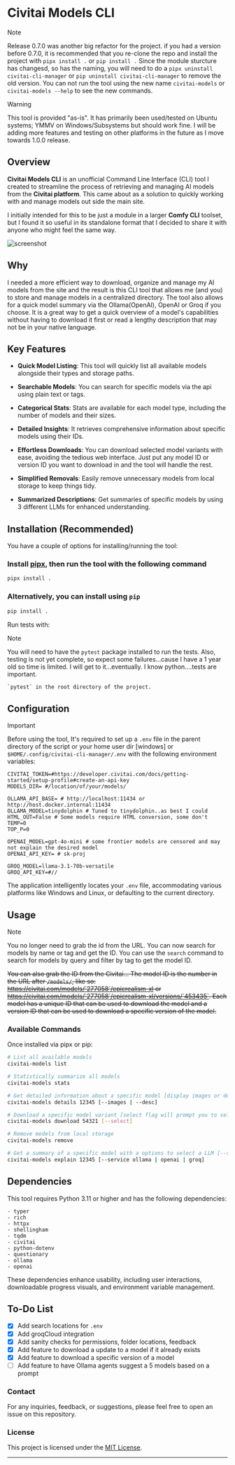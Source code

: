 # Civitai Models CLI

> [!NOTE]
Release 0.7.0 was another big refactor for the project. if you had a version before 0.7.0, it is recommended that you re-clone the repo and install the project
with `pipx install .` or `pip install .` Since the module sturcture has changesd, so has the naming, you will need to do a `pipx uninstall civitai-cli-manager` 
or `pip uninstall civitai-cli-manager` to remove the old version. You can not run the tool using the new name `civitai-models` or `civitai-models --help` 
to see the new commands.

> [!WARNING]
> This tool is provided "as-is". It has primarily been used/tested on Ubuntu systems; YMMV on Windows/Subsystems but should work fine. I will be adding more features and testing on other platforms in the future as I move towards 1.0.0 release.

## Overview

**Civitai Models CLI** is an unofficial Command Line Interface (CLI) tool I created to streamline the process of retrieving and managing AI models from the **Civitai platform**. This came about as a solution to quickly working with and manage models out
side the main site.

I initially intended for this to be just a module in a larger **Comfy CLI** toolset, but I found it so useful in its standalone format that I decided to share it with anyone who might feel the same way.

![screenshot](https://raw.githubusercontent.com/regiellis/civitai-models-cli/main/image.png)

## Why

I needed a more efficient way to download, organize and manage my AI models from the site and the result is this CLI tool that allows me (and you) to store and manage models in a centralized directory. The tool also allows for a quick model summary
via the Ollama(OpenAI), OpenAI or Groq if you choose. It is a great way to get a quick overview of a model's capabilities without having to download it first or read a lengthy description that may not be in your native language.

## Key Features

- **Quick Model Listing**: This tool will quickly list all available models alongside their types and storage paths.

- **Searchable Models**: You can search for specific models via the api using plain text or tags.

- **Categorical Stats**: Stats are available for each model type, including the number of models and their sizes.

- **Detailed Insights**: It retrieves comprehensive information about specific models using their IDs.

- **Effortless Downloads**: You can download selected model variants with ease, avoiding the tedious web interface. Just put any model ID or version ID you want to download in and the tool will handle the rest.

- **Simplified Removals**: Easily remove unnecessary models from local storage to keep things tidy.

- **Summarized Descriptions**: Get summaries of specific models by using 3 different LLMs for enhanced understanding.

## Installation (Recommended)

You have a couple of options for installing/running the tool:

### Install [pipx](https://pipxproject.github.io/pipx/installation/), then run the tool with the following command


```bash
pipx install .
```

### Alternatively, you can install using `pip`

```bash
pip install .
```


Run tests with:

> [!NOTE]
You will need to have the `pytest` package installed to run the tests.
Also, testing is not yet complete, so expect some failures...cause I have a 1 year old so time is limited. I will get to it...eventually. I know python....tests are important.

```bash
`pytest` in the root directory of the project.
```

## Configuration

> [!IMPORTANT]
> Before using the tool, It's required to set up a `.env` file in the parent directory of the script or your home user dir [windows] or `$HOME/.config/civitai-cli-manager/.env` with the following environment variables:

```env
CIVITAI_TOKEN=#https://developer.civitai.com/docs/getting-started/setup-profile#create-an-api-key
MODELS_DIR= #/location/of/your/models/

OLLAMA_API_BASE= # http://localhost:11434 or http://host.docker.internal:11434
OLLAMA_MODEL=tinydolphin # Tuned to tinydolphin..as best I could
HTML_OUT=False # Some models require HTML conversion, some don't
TEMP=0
TOP_P=0

OPENAI_MODEL=gpt-4o-mini # some frontier models are censored and may not explain the desired model
OPENAI_API_KEY= # sk-proj

GROQ_MODEL=llama-3.1-70b-versatile
GROQ_API_KEY=#//
```

The application intelligently locates your `.env` file, accommodating various platforms like Windows and Linux, or defaulting to the current directory.

## Usage

> [!NOTE]
  You no longer need to grab the id from the URL. You can now search for models by name or tag and get the ID. You can use the `search` command to search for models by query and filter by tag to get the model ID.


~~You can also grab the ID from the Civitai... The model ID is the number in the URL after `/models/`, like so: https://civitai.com/models/`277058`/epicrealism-xl or https://civitai.com/models/`277058`/epicrealism-xl/versions/`453435`. Each model has a unique ID that can be used to download the model and a version ID that can be used to download a specific version of the model.~~

### Available Commands

Once installed via pipx or pip:

```bash
# List all available models
civitai-models list

# Statistically summarize all models
civitai-models stats

# Get detailed information about a specific model [display images or description]
civitai-models details 12345 [--images | --desc]

# Download a specific model variant [select flag will prompt you to select a model]
civitai-models download 54321 [--select]

# Remove models from local storage
civitai-models remove

# Get a summary of a specific model with a options to select a LLM [--service ollama | openai | groq]
civitai-models explain 12345 [--service ollama | openai | groq]
```

## Dependencies

This tool requires Python 3.11 or higher and has the following dependencies:

```plaintext
- typer
- rich
- httpx
- shellingham
- tqdm
- civitai
- python-dotenv
- questionary
- ollama
- openai
```

These dependencies enhance usability, including user interactions, downloadable progress visuals, and environment variable management.

## To-Do List

- [X] Add search locations for `.env`
- [X] Add groqCloud integration
- [X] Add sanity checks for permissions, folder locations, feedback
- [X] Add feature to download a update to a model if it already exists
- [X] Add feature to download a specific version of a model
- [ ] Add feature to have Ollama agents suggest a 5 models based on a prompt

### Contact

For any inquiries, feedback, or suggestions, please feel free to open an issue on this repository.

### License

This project is licensed under the [MIT License](LICENSE).

---
